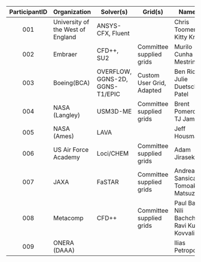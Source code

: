| ParticipantID | Organization                      | Solver(s)         | Grid(s)                   | Name(s)
|:-------------:| --------------------------------- | ----------------- | ------------------------- | -----------------------------
| 001           | University of the West of England | ANSYS-CFX, Fluent |                           | Chris Toomer, Kitty Knight
| 002           | Embraer                           | CFD++, SU2        | Committee supplied grids  | Murilo Cunha Mestriner 
| 003           | Boeing(BCA)                       | OVERFLOW, GGNS-2D, GGNS-T1/EPIC | Custom User Grid, Adapted | Ben Rider, Julie Duetsch-Patel
| 004           | NASA (Langley)                    | USM3D-ME          | Committee supplied grids  | Brent Pomeroy, TJ Jamal
| 005           | NASA (Ames)                       | LAVA              |                           | Jeff Housman
| 006           | US Air Force Academy              | Loci/CHEM         | Committee supplied grids  | Adam Jirasek
| 007           | JAXA                              | FaSTAR            | Committee supplied grids  | Andrea Sansica, Tomoaki Matsuzaki
| 008           | Metacomp                          | CFD++             | Committee supplied grids  | Paul Batten, Nili Bachchan, Ravi Kumar Kovvali
| 009           | ONERA (DAAA)                      |                   |                           | Ilias Petropoulos
